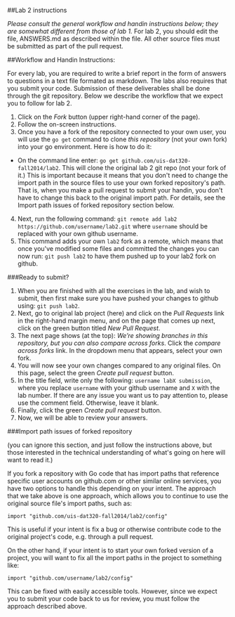 ##Lab 2 instructions

*Please consult the general workflow and handin instructions below; they are
somewhat different from those of lab 1.* For lab 2, you should edit the file,
ANSWERS.md as described within the file. All other source files must be
submitted as part of the pull request.

##Workflow and Handin Instructions:

For every lab, you are required to write a brief report in the form of answers
to questions in a text file formated as markdown. The labs also requires that
you submit your code. Submission of these deliverables shall be done through
the git repository. Below we describe the workflow that we expect you to follow
for lab 2.

1. Click on the *Fork* button (upper right-hand corner of the page).
2. Follow the on-screen instructions.
3. Once you have a fork of the repository connected to your own user, you will use the `go get` command to clone *this repository* (not your own fork) into your go environment. Here is how to do it:
  - On the command line enter:
  		`go get github.com/uis-dat320-fall2014/lab2`.
    This will clone the original lab 2 git repo (not your fork of it.) This is
    important because it means that you don't need to change the import path in
    the source files to use your own forked repository's path. That is, when
    you make a pull request to submit your handin, you don't have to change
    this back to the original import path. For details, see the Import path
	issues of forked repository section below.
4. Next, run the following command: 
		`git remote add lab2 https://github.com/username/lab2.git`
	where `username` should be replaced with your own github username.
5. This command adds your own `lab2` fork as a remote, which means that once you've modified some files and committed the changes you can now run:
		`git push lab2`
	to have them pushed up to your lab2 fork on github.

###Ready to submit?
1. When you are finished with all the exercises in the lab, and wish to submit, then first make sure you have pushed your changes to github using: `git push lab2`.
2. Next, go to original lab project (here) and click on the *Pull Requests* link in the right-hand margin menu, and on the page that comes up next, click on the green button titled *New Pull Request*.
3. The next page shows (at the top): *We’re showing branches in this repository, but you can also compare across forks*. Click the *compare across forks* link. In the dropdown menu that appears, select your own fork.
4. You will now see your own changes compared to any original files. On this page, select the green *Create pull request* button.
5. In the title field, write only the following: `username labX submission`, where you replace `username` with your github username and `X` with the lab number. If there are any issue you want us to pay attention to, please use the comment field. Otherwise, leave it blank.
6. Finally, click the green *Create pull request* button.
7. Now, we will be able to review your answers.

###Import path issues of forked repository

(you can ignore this section, and just follow the instructions above, but those interested in the technical understanding of what's going on here will want to read it.)

If you fork a repository with Go code that has import paths that reference specific user accounts on github.com or other similar online services, you have two options to handle this depending on your intent. The approach that we take above is one approach, which allows you to continue to use the original source file's import paths, such as:

	import "github.com/uis-dat320-fall2014/lab2/config"

This is useful if your intent is fix a bug or otherwise contribute code to the original project's code, e.g. through a pull request.

On the other hand, if your intent is to start your own forked version of a project, you will want to fix all the import paths in the project to something like:

	import "github.com/username/lab2/config"

This can be fixed with easily accessible tools. However, since we expect you to submit your code back to us for review, you must follow the approach described above.

